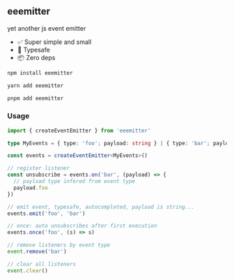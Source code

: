 ## eeemitter

yet another js event emitter

- ✅ Super simple and small
- 🥳 Typesafe
- 📦 Zero deps

```sh
npm install eeemitter

yarn add eeemitter

pnpm add eeemitter
```

### Usage

```ts
import { createEventEmitter } from 'eeemitter'

type MyEvents = { type: 'foo'; payload: string } | { type: 'bar'; payload: { foo: 'lalala' } }

const events = createEventEmitter<MyEvents>()

// register listener
const unsubscribe = events.on('bar', (payload) => {
  // payload type infered from event type
  payload.foo
})

// emit event, typesafe, autocompleted, payload is string...
events.emit('foo', 'bar')

// once: auto unsubscribes after first execution
events.once('foo', (s) => s)

// remove listeners by event type
event.remove('bar')

// clear all listeners
event.clear()
```

